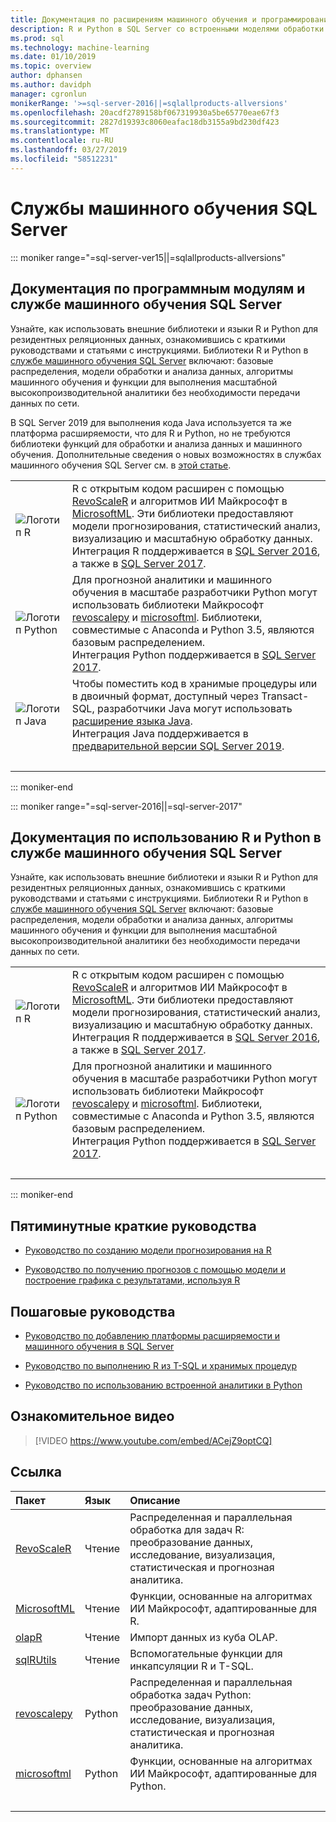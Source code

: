 ```yaml
---
title: Документация по расширениям машинного обучения и программирования на R и Python — Машинное обучение SQL Server
description: R и Python в SQL Server со встроенными моделями обработки и анализа данных и алгоритмами машинного обучения, используемыми для масштабного анализа корпоративных данных.
ms.prod: sql
ms.technology: machine-learning
ms.date: 01/10/2019
ms.topic: overview
author: dphansen
ms.author: davidph
manager: cgronlun
monikerRange: '>=sql-server-2016||=sqlallproducts-allversions'
ms.openlocfilehash: 20acdf2789158bf067319930a5be65770eae67f3
ms.sourcegitcommit: 2827d19393c8060eafac18db3155a9bd230df423
ms.translationtype: MT
ms.contentlocale: ru-RU
ms.lasthandoff: 03/27/2019
ms.locfileid: "58512231"
---
```

# <a name="sql-server-machine-learning"></a>Службы машинного обучения SQL Server

::: moniker range="=sql-server-ver15||=sqlallproducts-allversions"

## <a name="sql-server-machine-learning-and-programming-extensions-documentation"></a>Документация по программным модулям и службе машинного обучения SQL Server

Узнайте, как использовать внешние библиотеки и языки R и Python для резидентных реляционных данных, ознакомившись с краткими руководствами и статьями с инструкциями. Библиотеки R и Python в [службе машинного обучения SQL Server](what-is-sql-server-machine-learning.md) включают: базовые распределения, модели обработки и анализа данных, алгоритмы машинного обучения и функции для выполнения масштабной высокопроизводительной аналитики без необходимости передачи данных по сети.

В SQL Server 2019 для выполнения кода Java используется та же платформа расширяемости, что для R и Python, но не требуются библиотеки функций для обработки и анализа данных и машинного обучения. Дополнительные сведения о новых возможностях в службах машинного обучения SQL Server см. в [этой статье](what-s-new-in-sql-server-machine-learning-services.md).

|   |   |
|---|:--|
| ![Логотип R](media/index/logo_r.png) | R с открытым кодом расширен с помощью [RevoScaleR](/machine-learning-server/r-reference/revoscaler/revoscaler) и алгоритмов ИИ Майкрософт в [MicrosoftML](/machine-learning-server/r-reference/microsoftml/microsoftml-package). Эти библиотеки предоставляют модели прогнозирования, статистический анализ, визуализацию и масштабную обработку данных.<br/>Интеграция R поддерживается в [SQL Server 2016](install/sql-r-services-windows-install.md), а также в [SQL Server 2017](install/sql-machine-learning-services-windows-install.md). |
| ![Логотип Python](media/index/logo_python.png) | Для прогнозной аналитики и машинного обучения в масштабе разработчики Python могут использовать библиотеки Майкрософт [revoscalepy](/machine-learning-server/python-reference/revoscalepy/revoscalepy-package) и [microsoftml](/machine-learning-server/python-reference/microsoftml/microsoftml-package). Библиотеки, совместимые с Anaconda и Python 3.5, являются базовым распределением.<br/>Интеграция Python поддерживается в [SQL Server 2017](install/sql-machine-learning-services-windows-install.md). |
| ![Логотип Java](media/index/logo_java.png) | Чтобы поместить код в хранимые процедуры или в двоичный формат, доступный через Transact-SQL, разработчики Java могут использовать [расширение языка Java](java/extension-java.md).<br/>Интеграция Java поддерживается в [предварительной версии SQL Server 2019](install/sql-machine-learning-services-ver15.md). |
| &nbsp; | &nbsp; |
::: moniker-end

::: moniker range="=sql-server-2016||=sql-server-2017"

## <a name="sql-server-machine-learning-r-and-python-documentation"></a>Документация по использованию R и Python в службе машинного обучения SQL Server

Узнайте, как использовать внешние библиотеки и языки R и Python для резидентных реляционных данных, ознакомившись с краткими руководствами и статьями с инструкциями. Библиотеки R и Python в [службе машинного обучения SQL Server](what-is-sql-server-machine-learning.md) включают: базовые распределения, модели обработки и анализа данных, алгоритмы машинного обучения и функции для выполнения масштабной высокопроизводительной аналитики без необходимости передачи данных по сети.

|   |   |
|---|:--|
| ![Логотип R](media/index/logo_r.png) | R с открытым кодом расширен с помощью [RevoScaleR](/machine-learning-server/r-reference/revoscaler/revoscaler) и алгоритмов ИИ Майкрософт в [MicrosoftML](/machine-learning-server/r-reference/microsoftml/microsoftml-package). Эти библиотеки предоставляют модели прогнозирования, статистический анализ, визуализацию и масштабную обработку данных.<br/>Интеграция R поддерживается в [SQL Server 2016](install/sql-r-services-windows-install.md), а также в [SQL Server 2017](install/sql-machine-learning-services-windows-install.md). |
| ![Логотип Python](media/index/logo_python.png) | Для прогнозной аналитики и машинного обучения в масштабе разработчики Python могут использовать библиотеки Майкрософт [revoscalepy](/machine-learning-server/python-reference/revoscalepy/revoscalepy-package) и [microsoftml](/machine-learning-server/python-reference/microsoftml/microsoftml-package). Библиотеки, совместимые с Anaconda и Python 3.5, являются базовым распределением.<br/>Интеграция Python поддерживается в [SQL Server 2017](install/sql-machine-learning-services-windows-install.md). |
| &nbsp; | &nbsp; |
::: moniker-end

## <a name="5-minute-quickstarts"></a>Пятиминутные краткие руководства

- [Руководство по созданию модели прогнозирования на R](tutorials/rtsql-create-a-predictive-model-r.md)

- [Руководство по получению прогнозов с помощью модели и построение графика с результатами, используя R](tutorials/rtsql-predict-and-plot-from-model.md)

## <a name="step-by-step-tutorials"></a>Пошаговые руководства

- [Руководство по добавлению платформы расширяемости и машинного обучения в SQL Server](install/sql-machine-learning-services-windows-install.md)

- [Руководство по выполнению R из T-SQL и хранимых процедур](tutorials/sqldev-in-database-r-for-sql-developers.md)

- [Руководство по использованию встроенной аналитики в Python](tutorials/sqldev-in-database-python-for-sql-developers.md)

## <a name="video-introduction"></a>Ознакомительное видео

> [!VIDEO https://www.youtube.com/embed/ACejZ9optCQ]

## <a name="reference"></a>Ссылка

| Пакет | Язык | Описание |
|:--------|:---------|:------------|
| [RevoScaleR](/machine-learning-server/r-reference/revoscaler/revoscaler) | Чтение | Распределенная и параллельная обработка для задач R: преобразование данных, исследование, визуализация, статистическая и прогнозная аналитика. |
| [MicrosoftML](/machine-learning-server/r-reference/microsoftml/microsoftml-package) | Чтение | Функции, основанные на алгоритмах ИИ Майкрософт, адаптированные для R. |
| [olapR](/machine-learning-server/r-reference/olapr/olapr) | Чтение | Импорт данных из куба OLAP. |
| [sqlRUtils](/machine-learning-server/r-reference/sqlrutils/sqlrutils) | Чтение | Вспомогательные функции для инкапсуляции R и T-SQL. |
[revoscalepy](/machine-learning-server/python-reference/revoscalepy/revoscalepy-package) | Python | Распределенная и параллельная обработка задач Python: преобразование данных, исследование, визуализация, статистическая и прогнозная аналитика. |
| [microsoftml](/machine-learning-server/python-reference/microsoftml/microsoftml-package) | Python | Функции, основанные на алгоритмах ИИ Майкрософт, адаптированные для Python. |
| &nbsp; | &nbsp; | &nbsp; |

